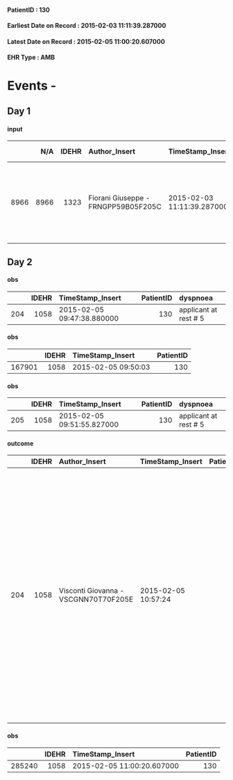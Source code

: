 
#### PatientID : 130
#### Earliest Date on Record : 2015-02-03 11:11:39.287000
#### Latest Date on Record : 2015-02-05 11:00:20.607000
#### EHR Type : AMB

# Events - 

## Day 1

#### input
|      |    N/A |   IDEHR | Author_Insert                       | TimeStamp_Insert           | EHRType   |   PatientID |   IDDigitalSignDocument | persone_vicine   |   Unnamed: 0_x.1 |   IDANAMNESI_SOCIALE | Patient   | FamigliaAltro   | Paziente_T   | FamigliaAltro_T   |   Non_Rilevabile_x.1 | Note_Non_Rilevabile_x.1   | opt_Problemi   | Note_I                                                                                                                                                                                        | ds_note_timori                                                                                                                                                                                      | chk_competenza                                 | opt_paziente_a   | opt_famiglia_a   | opt_adeguatezza   | ds_note_ad                                                                                          | opt_paziente_solo   | ds_note_con                                                                                   | opt_presente_assente   | Presenza_minori   | Caregiver_principale   | opt_capacita         | ds_familiari_coinv           | opt_necessario   | opt_presente   | opt_risorse_ec   | opt_paziente_psi   | opt_Ins_vol   | opt_paziente_ad   | opt_caregiver_ad   | opt_inv_civile            | Needs     | Domestic partnership   | Fragility                    | opt_disponibilita_f   | opt_famiglia_psi   | opt_disponibilit_paz   |
|-----:|-------:|--------:|:------------------------------------|:---------------------------|:----------|------------:|------------------------:|:-----------------|-----------------:|---------------------:|:----------|:----------------|:-------------|:------------------|---------------------:|:--------------------------|:---------------|:----------------------------------------------------------------------------------------------------------------------------------------------------------------------------------------------|:----------------------------------------------------------------------------------------------------------------------------------------------------------------------------------------------------|:-----------------------------------------------|:-----------------|:-----------------|:------------------|:----------------------------------------------------------------------------------------------------|:--------------------|:----------------------------------------------------------------------------------------------|:-----------------------|:------------------|:-----------------------|:---------------------|:-----------------------------|:-----------------|:---------------|:-----------------|:-------------------|:--------------|:------------------|:-------------------|:--------------------------|:----------|:-----------------------|:-----------------------------|:----------------------|:-------------------|:-----------------------|
| 8966 |   8966 |    1323 | Fiorani Giuseppe - FRNGPP59B05F205C | 2015-02-03 11:11:39.287000 | AMB       |         130 |                   13145 | N/A              |              154 |                  101 | Si#1      | Si#1            | No#0         | Si#1              |                    0 | NR                        | Si#1           | Il pz e la moglie sono informati della diagnosi,ma non della gravit√†.Il figlio e la nipote sono informati della gravit√† e della terminalit√†,apparentemente congruenti ad un percorso di CP | Il figlio e la nipote si sono riservati di preparare la moglie del pz Franca,donna di 85 anni,seppure ancora in condizioni discrete,compatibilmente con la cardiopatia di base,di cui √® portatrice | competenza/capacit√† assistenziale caregiver#0 | Indefinite#2     | Congruenti#1     | Si#1              | Dal colloquio intercorso con il figlio e la nipote Giulia non sono emersi elementi di inadeguatezza | No#0                | Il pz vive con la moglie Franca di aa 85.Due figli fuori casa:Fabio di aa 53 e Sofia di aa 49 | Presente#1             | No#0              | La moglie              | Non incrementabile#2 | Il figlio e la nipote Giulia | No#0             | No#0           | Adeguate#1       | No#0               | No#0          | Totale#2          | Totale#2           | in fase di accertamento#2 | Clinici#0 | Coniuge/Convivente#0   | sovraccarico assistenziale#4 | No#0                  | No#0               | No#0                   |


## Day 2

#### obs
|     |   IDEHR | TimeStamp_Insert           |   PatientID | dyspnoea              |
|----:|--------:|:---------------------------|------------:|:----------------------|
| 204 |    1058 | 2015-02-05 09:47:38.880000 |         130 | applicant at rest # 5 |

#### obs
|        |   IDEHR | TimeStamp_Insert    |   PatientID |
|-------:|--------:|:--------------------|------------:|
| 167901 |    1058 | 2015-02-05 09:50:03 |         130 |

#### obs
|     |   IDEHR | TimeStamp_Insert           |   PatientID | dyspnoea              |
|----:|--------:|:---------------------------|------------:|:----------------------|
| 205 |    1058 | 2015-02-05 09:51:55.827000 |         130 | applicant at rest # 5 |

#### outcome
|     |   IDEHR | Author_Insert                        | TimeStamp_Insert    |   PatientID |   IDDigitalSignDocument |   IDPAI_VIDAS | opt_problem                                                |   opt_problem_num | opt_obiettivo                |   opt_obiettivo_num | opt_stato_problema   |   opt_stato_problema_num | opt_interventi                                                                                                                                                                                                                                                                                                                                                                   |   opt_interventi_num |
|----:|--------:|:-------------------------------------|:--------------------|------------:|------------------------:|--------------:|:-----------------------------------------------------------|------------------:|:-----------------------------|--------------------:|:---------------------|-------------------------:|:---------------------------------------------------------------------------------------------------------------------------------------------------------------------------------------------------------------------------------------------------------------------------------------------------------------------------------------------------------------------------------|---------------------:|
| 204 |    1058 | Visconti Giovanna - VSCGNN70T70F205E | 2015-02-05 10:57:24 |         130 |                   14167 |           210 | Alteration or risk of impairment of lung function # 26 = 0 |                 3 | Palliative Sedation # 46 = 0 |                   4 | Open Problem # 1     |                        1 | Education - Educate the caregiver / patient recognition / treatment of the symptom # 280; PAI Implementation - therapeutic upgrading # 283 = 0; PAI Implementation - properly administer the drugs as prescription # 284 = 0; PAI Implementation - Evaluate the effectiveness of the administration Drug # 285 = 0; Counseling - Share with caregiver therapeutic path # 288 = 0 |                    4 |

#### obs
|        |   IDEHR | TimeStamp_Insert           |   PatientID |
|-------:|--------:|:---------------------------|------------:|
| 285240 |    1058 | 2015-02-05 11:00:20.607000 |         130 |


